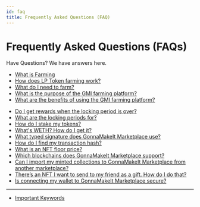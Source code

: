 ```yaml
---
id: faq
title: Frequently Asked Questions (FAQ)
---
```


# Frequently Asked Questions (FAQs)

Have Questions? We have answers here.

- [What is Farming](/docs/faq/what-is-farming)
- [How does LP Token farming work?](/docs/faq/how-farming-works)
- [What do I need to farm?](/docs/faq/farming-needs)
- [What is the purpose of the GMI farming platform?](/docs/faq/purpose-of-farming)
- [What are the benefits of using the GMI farming platform?](/docs/faq/gmi-farming-benefits)
<!-- - [How does LP Farming Pools work?](/docs/faq/lp-farming-pools) -->
- [Do I get rewards when the locking period is over?](/docs/faq/farming-payout)
- [What are the locking periods for?](/docs/faq/locking-periods)
- [How do I stake my tokens?](/docs/faq/stake-tokens)
- [What's WETH? How do I get it?](/docs/faq/what-is-weth)
- [What typed signature does GonnaMakeIt Marketplace use?](/docs/faq/typed-signature)
- [How do I find my transaction hash?](/docs/faq/find-txid)
- [What is an NFT floor price?](/docs/faq/floor-price)
- [Which blockchains does GonnaMakeIt Marketplace support?](/docs/faq/supported-blockchains)
- [Can I import my minted collections to GonnaMakeIt Marketplace from another marketplace?](/docs/faq/import-collections)
- [There’s an NFT I want to send to my friend as a gift. How do I do that?](/docs/faq/send-nft)
- [Is connecting my wallet to GonnaMakeIt Marketplace secure?](/docs/faq/wallet-connection-secure)

___

- [Important Keywords](/docs/faq/keywords)
